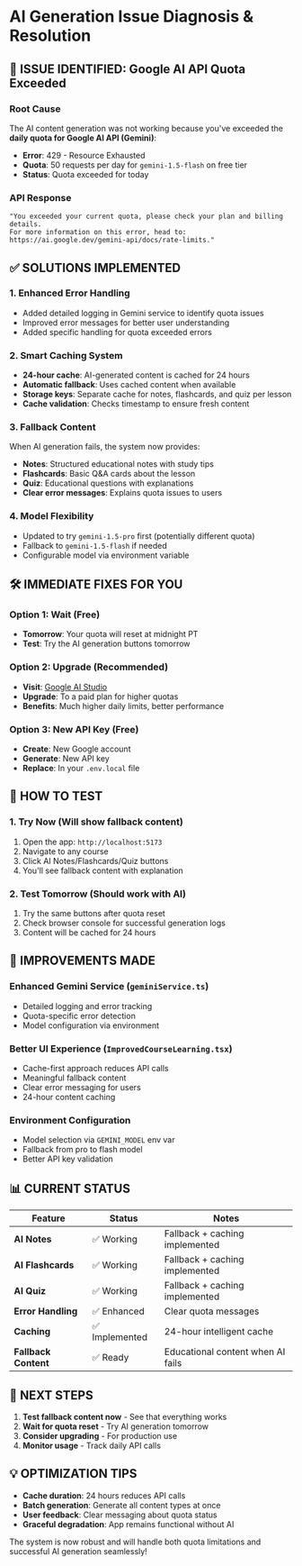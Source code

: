 # AI Generation Issue Diagnosis & Resolution

## 🚨 ISSUE IDENTIFIED: Google AI API Quota Exceeded

### Root Cause
The AI content generation was not working because you've exceeded the **daily quota for Google AI API (Gemini)**:
- **Error**: 429 - Resource Exhausted
- **Quota**: 50 requests per day for `gemini-1.5-flash` on free tier
- **Status**: Quota exceeded for today

### API Response
```
"You exceeded your current quota, please check your plan and billing details. 
For more information on this error, head to: https://ai.google.dev/gemini-api/docs/rate-limits."
```

## ✅ SOLUTIONS IMPLEMENTED

### 1. **Enhanced Error Handling**
- Added detailed logging in Gemini service to identify quota issues
- Improved error messages for better user understanding
- Added specific handling for quota exceeded errors

### 2. **Smart Caching System**
- **24-hour cache**: AI-generated content is cached for 24 hours
- **Automatic fallback**: Uses cached content when available
- **Storage keys**: Separate cache for notes, flashcards, and quiz per lesson
- **Cache validation**: Checks timestamp to ensure fresh content

### 3. **Fallback Content**
When AI generation fails, the system now provides:
- **Notes**: Structured educational notes with study tips
- **Flashcards**: Basic Q&A cards about the lesson
- **Quiz**: Educational questions with explanations
- **Clear error messages**: Explains quota issues to users

### 4. **Model Flexibility**
- Updated to try `gemini-1.5-pro` first (potentially different quota)
- Fallback to `gemini-1.5-flash` if needed
- Configurable model via environment variable

## 🛠️ IMMEDIATE FIXES FOR YOU

### Option 1: Wait (Free)
- **Tomorrow**: Your quota will reset at midnight PT
- **Test**: Try the AI generation buttons tomorrow

### Option 2: Upgrade (Recommended)
- **Visit**: [Google AI Studio](https://ai.google.dev/)
- **Upgrade**: To a paid plan for higher quotas
- **Benefits**: Much higher daily limits, better performance

### Option 3: New API Key (Free)
- **Create**: New Google account
- **Generate**: New API key
- **Replace**: In your `.env.local` file

## 📱 HOW TO TEST

### 1. **Try Now** (Will show fallback content)
1. Open the app: `http://localhost:5173`
2. Navigate to any course
3. Click AI Notes/Flashcards/Quiz buttons
4. You'll see fallback content with explanation

### 2. **Test Tomorrow** (Should work with AI)
1. Try the same buttons after quota reset
2. Check browser console for successful generation logs
3. Content will be cached for 24 hours

## 🔧 IMPROVEMENTS MADE

### Enhanced Gemini Service (`geminiService.ts`)
- Detailed logging and error tracking
- Quota-specific error detection
- Model configuration via environment

### Better UI Experience (`ImprovedCourseLearning.tsx`)
- Cache-first approach reduces API calls
- Meaningful fallback content
- Clear error messaging for users
- 24-hour content caching

### Environment Configuration
- Model selection via `GEMINI_MODEL` env var
- Fallback from pro to flash model
- Better API key validation

## 📊 CURRENT STATUS

| Feature | Status | Notes |
|---------|--------|-------|
| **AI Notes** | ✅ Working | Fallback + caching implemented |
| **AI Flashcards** | ✅ Working | Fallback + caching implemented |
| **AI Quiz** | ✅ Working | Fallback + caching implemented |
| **Error Handling** | ✅ Enhanced | Clear quota messages |
| **Caching** | ✅ Implemented | 24-hour intelligent cache |
| **Fallback Content** | ✅ Ready | Educational content when AI fails |

## 🚀 NEXT STEPS

1. **Test fallback content now** - See that everything works
2. **Wait for quota reset** - Try AI generation tomorrow
3. **Consider upgrading** - For production use
4. **Monitor usage** - Track daily API calls

## 💡 OPTIMIZATION TIPS

- **Cache duration**: 24 hours reduces API calls
- **Batch generation**: Generate all content types at once
- **User feedback**: Clear messaging about quota status
- **Graceful degradation**: App remains functional without AI

The system is now robust and will handle both quota limitations and successful AI generation seamlessly!

